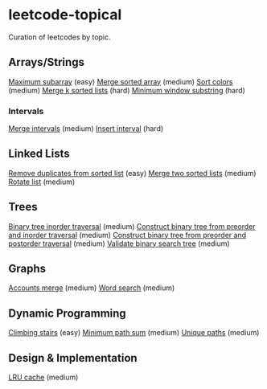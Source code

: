 # leetcode-topical
Curation of leetcodes by topic.

## Arrays/Strings
[Maximum subarray](https://leetcode.com/problems/maximum-subarray/) (easy)
[Merge sorted array](https://leetcode.com/problems/merge-sorted-array) (medium)
[Sort colors](https://leetcode.com/problems/sort-colors/) (medium)
[Merge k sorted lists](https://leetcode.com/problems/merge-k-sorted-lists) (hard)
[Minimum window substring](https://leetcode.com/problems/minimum-window-substring/) (hard)
### Intervals
[Merge intervals](https://leetcode.com/problems/merge-intervals) (medium)
[Insert interval](https://leetcode.com/problems/insert-interval/) (hard)
## Linked Lists
[Remove duplicates from sorted list](https://leetcode.com/problems/remove-duplicates-from-sorted-list/) (easy)
[Merge two sorted lists](https://leetcode.com/problems/merge-two-sorted-lists) (medium)
[Rotate list](https://leetcode.com/problems/rotate-list/) (medium)
## Trees
[Binary tree inorder traversal](https://leetcode.com/problems/binary-tree-inorder-traversal/) (medium)
[Construct binary tree from preorder and inorder traversal](https://leetcode.com/problems/construct-binary-tree-from-preorder-and-inorder-traversal) (medium)
[Construct binary tree from preorder and postorder traversal](https://leetcode.com/problems/construct-binary-tree-from-preorder-and-postorder-traversal) (medium)
[Validate binary search tree](https://leetcode.com/problems/validate-binary-search-tree/) (medium)
## Graphs
[Accounts merge](https://leetcode.com/problems/accounts-merge) (medium)
[Word search](https://leetcode.com/problems/word-search/) (medium)
## Dynamic Programming
[Climbing stairs](https://leetcode.com/problems/climbing-stairs/) (easy)
[Minimum path sum](https://leetcode.com/problems/minimum-path-sum/) (medium)
[Unique paths](https://leetcode.com/problems/unique-paths/) (medium)
## Design & Implementation
[LRU cache](https://leetcode.com/problems/lru-cache) (medium)
